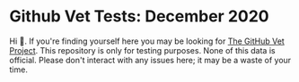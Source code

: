# Github Vet Tests: December 2020

Hi :wave:. If you're finding yourself here you may be looking for [The GitHub Vet Project](https://github.com/github-vet). This repository is only for testing purposes.
None of this data is official. Please don't interact with any issues here; it may be a waste of your time.
